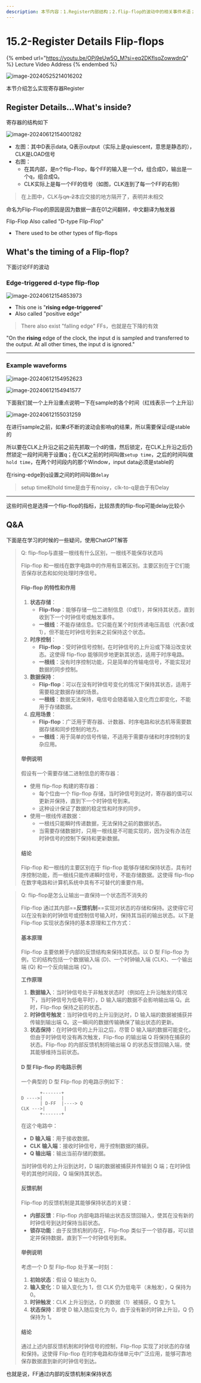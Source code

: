 ```yaml
---
description: 本节内容：1.Register内部结构；2.flip-flop的波动中的相关事件术语；3.关于flip-flop如何保存状态的说明；
---
```


# 15.2-Register Details Flip-flops

{% embed url="https://youtu.be/OPj9eUw5O_M?si=eq2DKfIsqZowwdnQ" %}
Lecture Video Address
{% endembed %}

![image-20240525214016202](../.image/image-20240525214016202.png)

本节介绍怎么实现寄存器Register

## Register Details…What's inside?

寄存器的结构如下

![image-20240612154001282](.image/image-20240612154001282.png)

* 左图：其中D表示data, Q表示output（实际上是quiescent，意思是静态的），CLK是LOAD信号
* 右图：
  * 在其内部，是n个flip-Flop，每个FF的输入是一个d，组合成D，输出是一个q，组合成Q。
  * CLK实际上是每一个FF的信号（如图，CLK连到了每一个FF的右侧）

> 在上图中，CLK与q~~n-2~~本应交接的地方隔开了，表明并未相交

命名为Flip-Flop的原因是因为数据一直在01之间翻转，中文翻译为触发器

Flip-Flop Also called "D-type Flip-Flop"

* There used to be other types of flip-flops

## What's the timing of a Flip-flop?

下面讨论FF的波动

### Edge-triggered d-type flip-flop

![image-20240612154853973](.image/image-20240612154853973.png)

* This one is "**rising edge-triggered**"
* Also called "positive edge"

> There also exist "falling edge" FFs，也就是在下降的有效

"On the **rising** edge of the clock, the input d is sampled and transferred to the output. At all other times, the input d is ignored."

***

### Example waveforms

![image-20240612154952623](.image/image-20240612154952623.png)

![image-20240612154941577](.image/image-20240612154941577.png)

下面我们就一个上升沿重点说明一下在sample的各个时间（红线表示一个上升沿）

![image-20240612155031259](.image/image-20240612155031259.png)

在进行sample之前，如果d不断的波动会影响q的结果，所以需要保证d是stable的

所以要在CLK上升沿之前之前先抓取一个d的值，然后锁定，在CLK上升沿之后仍然锁定一段时间用于设置q；在CLK之前的时间叫做`setup time`，之后的时间叫做`hold time`，在两个时间段内的那个Window，input data必须是stable的

在rising-edge到q设置之间的时间叫做`delay`

> setup time和hold time是由于有noisy，clk-to-q是由于有Delay

***

这些时间也是选择一个flip-flop的指标，比较昂贵的flip-flop可能delay比较小

## Q\&A

下面是在学习的时候的一些疑问，使用ChatGPT解答

> Q: flip-flop与直接一根线有什么区别，一根线不能保存状态吗
>
> Flip-flop 和一根线在数字电路中的作用有显著区别。主要区别在于它们能否保存状态和如何处理时序信号。
>
> #### Flip-flop 的特性和作用
>
> 1. **状态存储**：
>    * **Flip-flop**：能够存储一位二进制信息（0或1），并保持其状态，直到收到下一个时钟信号或触发事件。
>    * **一根线**：不能存储信息。它只能在某个时刻传递电压高低（代表0或1），但不能在时钟信号到来之前保持这个状态。
> 2. **时序控制**：
>    * **Flip-flop**：受时钟信号控制，在时钟信号的上升沿或下降沿改变状态。这使得 flip-flop 能够同步地更新其状态，适用于时序电路。
>    * **一根线**：没有时序控制功能，只是简单的传输电信号，不能实现对数据的同步控制。
> 3. **数据保持**：
>    * **Flip-flop**：可以在没有时钟信号变化的情况下保持其状态，适用于需要稳定数据存储的场景。
>    * **一根线**：数据无法保持，电信号会随着输入变化而立即变化，不能用于存储数据。
> 4. **应用场景**：
>    * **Flip-flop**：广泛用于寄存器、计数器、时序电路和状态机等需要数据存储和同步控制的地方。
>    * **一根线**：用于简单的信号传输，不适用于需要存储和时序控制的复杂应用。
>
> #### 举例说明
>
> 假设有一个需要存储二进制信息的寄存器：
>
> * 使用 flip-flop 构建的寄存器：
>   * 每个位由一个 flip-flop 存储，当时钟信号到达时，寄存器的值可以更新并保持，直到下一个时钟信号到来。
>   * 这种设计保证了数据的稳定性和时序的同步。
> * 使用一根线传递数据：
>   * 一根线只能瞬时传递数据，无法保持之前的数据状态。
>   * 当需要存储数据时，只用一根线是不可能实现的，因为没有办法在时钟信号的控制下保持和更新数据。
>
> #### 结论
>
> Flip-flop 和一根线的主要区别在于 flip-flop 能够存储和保持状态，具有时序控制功能，而一根线只能传递瞬时信号，不能存储数据。这使得 flip-flop 在数字电路和计算机系统中具有不可替代的重要作用。

> Q: flip-flop是怎么让输出一直保持一个状态而不消失的
>
> Flip-flop 通过其内部==**反馈机制**==实现对状态的存储和保持。这使得它可以在没有新的时钟信号或控制信号输入时，保持其当前的输出状态。以下是 Flip-flop 实现状态保持的基本原理和工作方式：
>
> #### 基本原理
>
> Flip-flop 主要依赖于内部的反馈结构来保持其状态。以 D 型 Flip-flop 为例，它的结构包括一个数据输入端 (D)、一个时钟输入端 (CLK)、一个输出端 (Q) 和一个反向输出端 (Q')。
>
> **工作原理**
>
> 1. **数据输入**：当时钟信号处于非触发状态时（例如在上升沿触发的情况下，当时钟信号为低电平时），D 输入端的数据不会影响输出端 Q。此时，Flip-flop 保持之前的状态。
> 2. **时钟信号触发**：当时钟信号的上升沿到达时，D 输入端的数据被捕获并传输到输出端 Q。这一瞬间的数据传输确保了输出状态的更新。
> 3. **状态保持**：在时钟信号的上升沿之后，尽管 D 输入端的数据可能变化，但由于时钟信号没有再次触发，Flip-flop 的输出端 Q 将保持在捕获的状态。Flip-flop 的内部反馈机制将输出端 Q 的状态反馈回输入端，使其能够维持当前状态。
>
> #### D 型 Flip-flop 的电路示例
>
> 一个典型的 D 型 Flip-flop 的电路示例如下：
>
> ```plaintext
>        +-------+
> D ---->|       |
>        | D-FF  |----> Q
> CLK --->|       |
>        +-------+
> ```
>
> 在这个电路中：
>
> * **D 输入端**：用于接收数据。
> * **CLK 输入端**：接收时钟信号，用于控制数据的捕获。
> * **Q 输出端**：输出当前存储的数据。
>
> 当时钟信号的上升沿到达时，D 端的数据被捕获并传输到 Q 端；在时钟信号的其他时间段，Q 端保持其状态。
>
> #### 反馈机制
>
> Flip-flop 的反馈机制是其能够保持状态的关键：
>
> * **内部反馈**：Flip-flop 内部电路将输出状态反馈回输入，使其在没有新的时钟信号到达时保持当前状态。
> * **锁存功能**：由于反馈机制的存在，Flip-flop 类似于一个锁存器，可以锁定并保持数据，直到下一个时钟信号到来。
>
> #### 举例说明
>
> 考虑一个 D 型 Flip-flop 处于某一时刻：
>
> 1. **初始状态**：假设 Q 输出为 0。
> 2. **输入变化**：D 输入变化为 1，但 CLK 仍为低电平（未触发），Q 保持为 0。
> 3. **时钟触发**：CLK 上升沿到达，D 的数据（1）被捕获，Q 变为 1。
> 4. **状态保持**：即使 D 输入随后变化为 0，由于没有新的时钟上升沿，Q 仍保持为 1。
>
> #### 结论
>
> 通过上述内部反馈机制和时钟信号的控制，Flip-flop 实现了对状态的存储和保持。这使得 Flip-flop 在时序电路和存储单元中广泛应用，能够可靠地保存数据直到新的时钟信号到达。

也就是说，FF通过内部的反馈机制来保持状态
